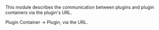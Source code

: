 This module describes the communication between plugins and plugin containers via the plugin's URL.

Plugin Container -> Plugin, via the URL.
